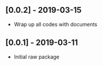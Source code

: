 ## [0.0.2] - 2019-03-15

* Wrap up all codes with documents

## [0.0.1] - 2019-03-11

* Initial raw package
